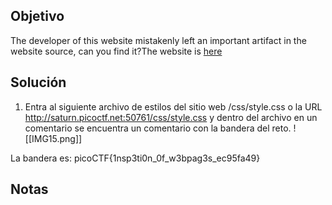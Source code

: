 ## Objetivo
The developer of this website mistakenly left an important artifact in the website source, can you find it?The website is [here](http://saturn.picoctf.net:50761/)

## Solución
1. Entra al  siguiente archivo de estilos del sitio web /css/style.css o la URL http://saturn.picoctf.net:50761/css/style.css y dentro del archivo en un comentario se encuentra un comentario con la bandera del reto.
![[IMG15.png]]

La bandera es: picoCTF{1nsp3ti0n_0f_w3bpag3s_ec95fa49}
## Notas
